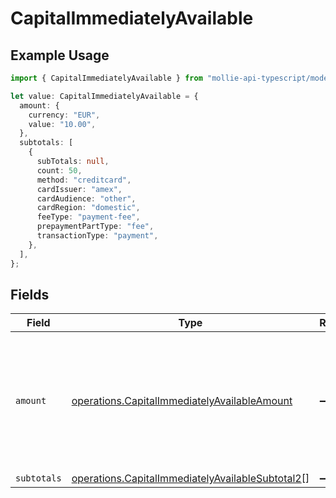 # CapitalImmediatelyAvailable

## Example Usage

```typescript
import { CapitalImmediatelyAvailable } from "mollie-api-typescript/models/operations";

let value: CapitalImmediatelyAvailable = {
  amount: {
    currency: "EUR",
    value: "10.00",
  },
  subtotals: [
    {
      subTotals: null,
      count: 50,
      method: "creditcard",
      cardIssuer: "amex",
      cardAudience: "other",
      cardRegion: "domestic",
      feeType: "payment-fee",
      prepaymentPartType: "fee",
      transactionType: "payment",
    },
  ],
};
```

## Fields

| Field                                                                                                                | Type                                                                                                                 | Required                                                                                                             | Description                                                                                                          |
| -------------------------------------------------------------------------------------------------------------------- | -------------------------------------------------------------------------------------------------------------------- | -------------------------------------------------------------------------------------------------------------------- | -------------------------------------------------------------------------------------------------------------------- |
| `amount`                                                                                                             | [operations.CapitalImmediatelyAvailableAmount](../../models/operations/capitalimmediatelyavailableamount.md)         | :heavy_minus_sign:                                                                                                   | In v2 endpoints, monetary amounts are represented as objects with a `currency` and `value` field.                    |
| `subtotals`                                                                                                          | [operations.CapitalImmediatelyAvailableSubtotal2](../../models/operations/capitalimmediatelyavailablesubtotal2.md)[] | :heavy_minus_sign:                                                                                                   | N/A                                                                                                                  |